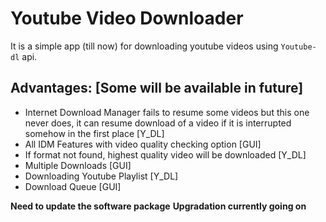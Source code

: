 # Youtube Video Downloader
It is a simple app (till now) for downloading youtube videos using `Youtube-dl` api.

## Advantages: [Some will be available in future]
* Internet Download Manager fails to resume some videos but this one never does, it can resume download of a video if it is interrupted somehow in the first place [Y_DL]
* All IDM Features with video quality checking option [GUI]
* If format not found, highest quality video will be downloaded [Y_DL]
* Multiple Downloads [GUI]
* Downloading Youtube Playlist [Y_DL]
* Download Queue [GUI]



**Need to update the software package**
**Upgradation currently going on**
